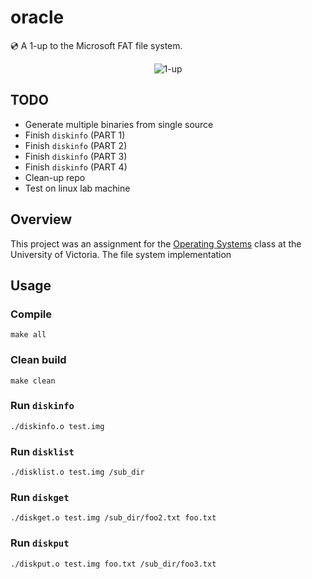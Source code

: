 # oracle
:cd: A 1-up to the Microsoft FAT file system.<br />
<p align="center">
  <img alt="1-up" src="https://user-images.githubusercontent.com/16131737/37385328-c42681cc-2710-11e8-8213-13ce1aa3aafd.gif" />
</p>

## TODO
+ Generate multiple binaries from single source
+ Finish `diskinfo` (PART 1)
+ Finish `diskinfo` (PART 2)
+ Finish `diskinfo` (PART 3)
+ Finish `diskinfo` (PART 4)
+ Clean-up repo
+ Test on linux lab machine

## Overview
This project was an assignment for the [Operating Systems](https://github.com/williamgrosset/thomas/blob/master/csc360_p3.pdf) class at the University of Victoria. The file system implementation

## Usage
### Compile
```
make all 
```

### Clean build
```
make clean
```

### Run `diskinfo`
```
./diskinfo.o test.img
```

### Run `disklist`
```
./disklist.o test.img /sub_dir 
```

### Run `diskget`
```
./diskget.o test.img /sub_dir/foo2.txt foo.txt 
```

### Run `diskput`
```
./diskput.o test.img foo.txt /sub_dir/foo3.txt 
```

